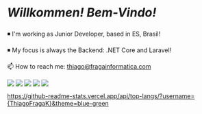 # _Willkommen! Bem-Vindo!_ <h3> 
  
  
 
◾ I'm working as Junior Developer, based in ES, Brasil!
  
◾ My focus is always the Backend: .NET Core and Laravel! 
  
📫 How to reach me: thiago@fragainformatica.com
  
 <div>
   <img align="center" src="https://img.shields.io/badge/.NET-5C2D91?style=for-the-badge&logo=.net&logoColor=white">
   <img align="center" src="https://img.shields.io/badge/Laravel-FF2D20?style=for-the-badge&logo=laravel&logoColor=white">
   <img align="center" src="https://img.shields.io/badge/Bootstrap-563D7C?style=for-the-badge&logo=bootstrap&logoColor=white">
   <img align="center" src="https://img.shields.io/badge/Vue.js-35495E?style=for-the-badge&logo=vue.js&logoColor=4FC08D">
   <img align="center" src="https://img.shields.io/badge/React-20232A?style=for-the-badge&logo=react&logoColor=61DAFB">
 </div>

  https://github-readme-stats.vercel.app/api/top-langs/?username={ThiagoFragaK}&theme=blue-green
